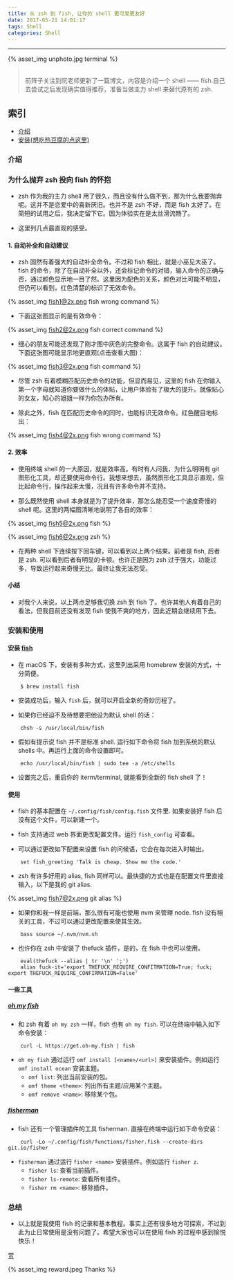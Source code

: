 ```yaml
---
title: 从 zsh 到 fish, 让你的 shell 更可爱更友好
date: 2017-05-21 14:01:17
tags: Shell
categories: Shell
---
```


<hr>

{%  asset_img unphoto.jpg terminal %}

<blockquote><br/>前阵子关注到阮老师更新了一篇博文，内容是介绍一个 shell —— fish.自己去尝试之后发现确实值得推荐，准备当做主力 shell 来替代原有的 zsh. 

</blockquote>

<!--more-->

## 索引

- [介绍](#介绍)
- [安装(想吃热豆腐的点这里)](#安装和使用)

### 介绍

### 为什么抛弃 zsh 投向 fish 的怀抱

* zsh 作为我的主力 shell 用了很久，而且没有什么做不到，那为什么我要抛弃呢。这并不是恋爱中的喜新厌旧。也并不是 zsh 不好，而是 fish 太好了。在简短的试用之后，我决定留下它。因为体验实在是太丝滑流畅了。

* 这里列几点最直观的感受。

#### 1. 自动补全和自动建议

*  zsh 固然有着强大的自动补全命令。不过和 fish 相比，就是小巫见大巫了。fish 的命令，除了在自动补全以外，还会标记命令的对错，输入命令的正确与否，通过颜色显示地一目了然。这里因为配色的关系，颜色对比可能不明显，但仍可以看到，红色清楚的标识了无效命令。

{% asset_img fish1@2x.png fish wrong command %}

* 下面这张图显示的是有效命令：

{% asset_img fish2@2x.png fish correct command %}

* 细心的朋友可能还发现了刚才图中灰色的完整命令。这属于 fish 的自动建议。下面这张图可能显示地更直观(点击查看大图)：

{% asset_img fish3@2x.png fish command %}

* 尽管 zsh 有着模糊匹配历史命令的功能，但显而易见，这里的 fish 在你输入第一个字母就知道你要做什么的体贴，让用户体验有了极大的提升。就像贴心的女友，知心的姐姐一样为你包办所有。

* 除此之外，fish 在匹配历史命令的同时，也能标识无效命令。红色醒目地标出：

{% asset_img fish4@2x.png fish wrong command %}

#### 2. 效率

* 使用终端 shell 的一大原因，就是效率高。有时有人问我，为什么明明有 git 图形化工具，却还要使用命令行。我想来想去，虽然图形化工具显示直观，但比起命令行，操作起来太慢，况且有许多命令并不支持。

* 那么既然使用 shell 本身就是为了提升效率，那怎么能忍受一个速度奇慢的 shell 呢。这里的两幅图清晰地说明了各自的效率：

{% asset_img fish5@2x.png fish %}

{% asset_img fish6@2x.png zsh %}

* 在两种 shell 下连续按下回车键，可以看到以上两个结果。前者是 fish, 后者是 zsh. 可以看到后者有明显的卡顿。也许正是因为 zsh 过于强大，功能过多，导致运行起来奇慢无比。最终让我无法忍受。

#### 小结

* 对我个人来说，以上两点足够我切换 zsh 到 fish 了。也许其他人有着自己的看法，但我目前还没有发现 fish 使我不爽的地方，因此近期会继续用下去。

### 安装和使用

#### 安装 [fish](https://github.com/fish-shell/fish-shell)

* 在 macOS 下，安装有多种方式，这里列出采用 homebrew 安装的方式，十分简便。

```shell
	$ brew install fish
```

* 安装成功后，输入 `fish` 后，就可以开启全新的奇妙历程了。

* 如果你已经迫不及待想要把他设为默认 shell 的话：

```shell
	chsh -s /usr/local/bin/fish
```

* 假如有提示说 fish 并不是标准 shell. 运行如下命令将 fish 加到系统的默认 shells 中。再运行上面的命令设置即可。

```shell
	echo /usr/local/bin/fish | sudo tee -a /etc/shells
```

* 设置完之后，重启你的 iterm/terminal, 就能看到全新的 fish shell 了！

#### 使用

* fish 的基本配置在 `~/.config/fish/config.fish` 文件里. 如果安装好 fish 后没有这个文件，可以新建一个。

* fish 支持通过 web 界面更改配置文件。运行 `fish_config` 可查看。

* 可以通过更改如下配置来设置 fish 的问候语，它会在每次进入时输出。

```shell
	set fish_greeting 'Talk is cheap. Show me the code.'
```

* zsh 有许多好用的 alias, fish 同样可以。最快捷的方式也是在配置文件里直接输入，以下是我的 git alias.

{% asset_img fish7@2x.png git alias %}

* 如果你和我一样是前端，那么很有可能也使用 nvm 来管理 node. fish 没有相关的工具，不过可以通过更改配置来使其生效。

```shell
	bass source ~/.nvm/nvm.sh
```

* 也许你在 zsh 中安装了 thefuck 插件，是的，在 fish 中也可以使用。

```shell
	eval(thefuck --alias | tr '\n' ';')
	alias fuck-it='export THEFUCK_REQUIRE_CONFITMATION=True; fuck; export THEFUCK_REQUIRE_CONFIRMATION=False'
```

#### 一些工具

##### [oh my fish](https://github.com/oh-my-fish/oh-my-fish)

* 和 zsh 有着 `oh my zsh` 一样，fish 也有 `oh my fish`. 可以在终端中输入如下命令安装：

```shell
	curl -L https://get.oh-my.fish | fish
```

* `oh my fish` 通过运行 `omf install [<name>/<url>]` 来安装插件。例如运行 `omf install ocean` 安装主题。
  * `omf list`: 列出当前安装的包。
  * `omf theme <theme>`: 列出所有主题/应用某个主题。
  * `omf remove <name>`: 移除某个包。

##### [fisherman](https://github.com/fisherman/fisherman)

* fish 还有一个管理插件的工具 fisherman. 直接在终端中运行如下命令安装：

```shell
	curl -Lo ~/.config/fish/functions/fisher.fish --create-dirs git.io/fisher
```

* `fisherman` 通过运行 `fisher <name>` 安装插件。例如运行 `fisher z`.
  * `fisher ls`: 查看当前插件。
  * `fisher ls-remote`: 查看所有插件。
  * `fisher rm <name>`: 移除插件。

### 总结

* 以上就是我使用 fish 的记录和基本教程。事实上还有很多地方可探索，不过到此为止日常使用是没有问题了。希望大家也可以在使用 fish 的过程中感到愉悦快乐！

<div class="page-reward"><a href="javascript:;" class="page-reward-btn tooltip-top"><div class="tooltip tooltip-east"><span class="tooltip-item">赏</span><span class="tooltip-content"><span class="tooltip-text"><span class="tooltip-inner"><div class="reward-box"></div></span></span></span></div></a></div>

{% asset_img reward.jpeg Thanks %}
